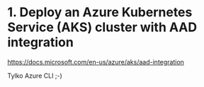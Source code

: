 # 1. Deploy an Azure Kubernetes Service (AKS) cluster with AAD integration

https://docs.microsoft.com/en-us/azure/aks/aad-integration

Tylko Azure CLI ;-)